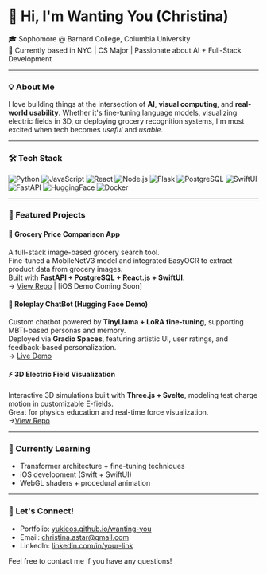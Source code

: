 # 👋 Hi, I'm Wanting You (Christina)

🎓 Sophomore @ Barnard College, Columbia University  
📍 Currently based in NYC | CS Major | Passionate about AI + Full-Stack Development

---

### 💡 About Me

I love building things at the intersection of **AI**, **visual computing**, and **real-world usability**. Whether it's fine-tuning language models, visualizing electric fields in 3D, or deploying grocery recognition systems, I'm most excited when tech becomes *useful* and *usable*.

---

### 🛠️ Tech Stack

![Python](https://img.shields.io/badge/-Python-3776AB?style=flat&logo=python&logoColor=white)
![JavaScript](https://img.shields.io/badge/-JavaScript-F7DF1E?style=flat&logo=javascript&logoColor=black)
![React](https://img.shields.io/badge/-React-61DAFB?style=flat&logo=react&logoColor=black)
![Node.js](https://img.shields.io/badge/-Node.js-339933?style=flat&logo=node.js&logoColor=white)
![Flask](https://img.shields.io/badge/-Flask-000000?style=flat&logo=flask&logoColor=white)
![PostgreSQL](https://img.shields.io/badge/-PostgreSQL-336791?style=flat&logo=postgresql&logoColor=white)
![SwiftUI](https://img.shields.io/badge/-SwiftUI-FA7343?style=flat&logo=swift&logoColor=white)
![FastAPI](https://img.shields.io/badge/-FastAPI-009688?style=flat&logo=fastapi&logoColor=white)
![HuggingFace](https://img.shields.io/badge/-HuggingFace-FFD21F?style=flat&logo=huggingface&logoColor=black)
![Docker](https://img.shields.io/badge/-Docker-2496ED?style=flat&logo=docker&logoColor=white)

---

### 📌 Featured Projects

#### 🛒 Grocery Price Comparison App
A full-stack image-based grocery search tool.  
Fine-tuned a MobileNetV3 model and integrated EasyOCR to extract product data from grocery images.  
Built with **FastAPI + PostgreSQL + React.js + SwiftUI**.  
→ [View Repo](https://groceryapp-website.onrender.com/) | [iOS Demo Coming Soon]

#### 💬 Roleplay ChatBot (Hugging Face Demo)
Custom chatbot powered by **TinyLlama + LoRA fine-tuning**, supporting MBTI-based personas and memory.  
Deployed via **Gradio Spaces**, featuring artistic UI, user ratings, and feedback-based personalization.  
→ [Live Demo](https://huggingface.co/spaces/yukieos/RoleplayDemo)

#### ⚡ 3D Electric Field Visualization
Interactive 3D simulations built with **Three.js + Svelte**, modeling test charge motion in customizable E-fields.  
Great for physics education and real-time force visualization.  
→[View Repo](https://github.com/Yukieos/efg/tree/3demos-3rd-version)

---

### 🧠 Currently Learning
- Transformer architecture + fine-tuning techniques
- iOS development (Swift + SwiftUI)
- WebGL shaders + procedural animation

---

### 🔗 Let's Connect!

- Portfolio: [yukieos.github.io/wanting-you](https://yukieos.github.io/wanting-you/)
- Email: christina.astar@gmail.com
- LinkedIn: [linkedin.com/in/your-link](https://www.linkedin.com/in/wanting-you-1a092a2b5/)

Feel free to contact me if you have any questions!

